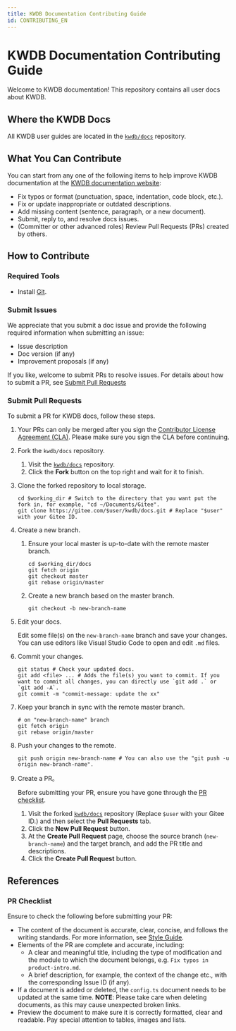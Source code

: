 ```yaml
---
title: KWDB Documentation Contributing Guide
id: CONTRIBUTING_EN
---
```


# KWDB Documentation Contributing Guide

Welcome to KWDB documentation! This repository contains all user docs about KWDB.

## Where the KWDB Docs

All KWDB user guides are located in the [`kwdb/docs`](https://gitee.com/kwdb/docs) repository.

## What You Can Contribute

You can start from any one of the following items to help improve KWDB documentation at the [KWDB documentation website](https://kaiwudb.com/kaiwudb_docs/#/):

- Fix typos or format (punctuation, space, indentation, code block, etc.).
- Fix or update inappropriate or outdated descriptions.
- Add missing content (sentence, paragraph, or a new document).
- Submit, reply to, and resolve docs issues.
- (Committer or other advanced roles) Review Pull Requests (PRs) created by others.

## How to Contribute

### Required Tools

- Install [Git](https://git-scm.com/book/zh/v2/%E8%B5%B7%E6%AD%A5-%E5%AE%89%E8%A3%85-Git).

### Submit Issues

We appreciate that you submit a doc issue and provide the following required information when submitting an issue:

- Issue description
- Doc version (if any)
- Improvement proposals (if any)

If you like, welcome to submit PRs to resolve issues. For details about how to submit a PR, see [Submit Pull Requests](#submit-pull-requests)

### Submit Pull Requests

To submit a PR for KWDB docs, follow these steps.

1. Your PRs can only be merged after you sign the [Contributor License Agreement (CLA)](https://gitee.com/organizations/kwdb/cla/kwdb-contributor-protocol). Please make sure you sign the CLA before continuing.
2. Fork the `kwdb/docs` repository.
    1. Visit the [`kwdb/docs`](https://gitee.com/kwdb/docs) repository.
    2. Click the **Fork** button on the top right and wait for it to finish.
3. Clone the forked repository to local storage.

    ```shell
    cd $working_dir # Switch to the directory that you want put the fork in, for example, "cd ~/Documents/Gitee".
    git clone https://gitee.com/$user/kwdb/docs.git # Replace "$user" with your Gitee ID.
    ```

4. Create a new branch.
    1. Ensure your local master is up-to-date with the remote master branch.

        ```shell
        cd $working_dir/docs
        git fetch origin
        git checkout master
        git rebase origin/master
        ```

    2. Create a new branch based on the master branch.

        ```shell
        git checkout -b new-branch-name
        ```

5. Edit your docs.

    Edit some file(s) on the `new-branch-name` branch and save your changes. You can use editors like Visual Studio Code to open and edit `.md` files.

6. Commit your changes.

    ```shell
    git status # Check your updated docs. 
    git add <file> ... # Adds the file(s) you want to commit. If you want to commit all changes, you can directly use `git add .` or `git add -A`.
    git commit -m "commit-message: update the xx"
    ```

7. Keep your branch in sync with the remote master branch.

    ```shell
    # on "new-branch-name" branch
    git fetch origin
    git rebase origin/master
    ```

8. Push your changes to the remote.

    ```shell
    git push origin new-branch-name # You can also use the "git push -u origin new-branch-name".
    ```

9. Create a PR。

    Before submitting your PR, ensure you have gone through the [PR checklist](#pr-checklist).

    1. Visit the forked [`kwdb/docs`](https://gitee.com/$user/kwdb/docs) repository (Replace `$user` with your Gitee ID.) and then select the **Pull Requests** tab.
    2. Click the **New Pull Request** button.
    3. At the **Create Pull Request** page, choose the source branch (`new-branch-name`) and the target branch, and add the PR title and descriptions.
    4. Click the **Create Pull Request** button.

## References

### PR Checklist

Ensure to check the following before submitting your PR:

- The content of the document is accurate, clear, concise, and follows the writing standards. For more information, see [Style Guide](./style-guide.md). 
- Elements of the PR are complete and accurate, including:
  - A clear and meaningful title, including the type of modification and the module to which the document belongs, e.g. `Fix typos in product-intro.md`.
  - A brief description, for example, the context of the change etc., with the corresponding Issue ID (if any).
- If a document is added or deleted, the `config.ts` document needs to be updated at the same time. **NOTE**: Please take care when deleting documents, as this may cause unexpected broken links.
- Preview the document to make sure it is correctly formatted, clear and readable. Pay special attention to tables, images and lists.

